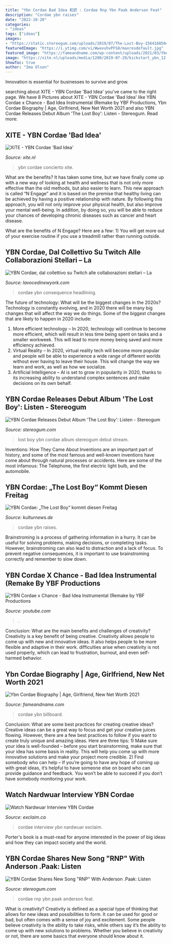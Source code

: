 ```yaml
---
title: "Ybn Cordae Bad Idea 和訳 : Cordae Rnp Ybn Paak Anderson Feat"
description: "Cordae ybn raises"
date: "2022-10-20"
categories:
- "ideas"
tags: ["ideas"]
images:
- "https://static.stereogum.com/uploads/2019/07/The-Lost-Boy-1564160504-640x640.jpg"
featuredImage: "https://i.ytimg.com/vi/WwavuhvPFS8/maxresdefault.jpg"
featured_image: "https://fameandname.com/wp-content/uploads/2021/03/Ybn-Cordae3-1536x1016.jpg"
image: "https://xite.nl/uploads/media/1200/2019-07-29/kickstart_ybn_12.jpg"
ShowToc: true
author: "Ima Olson"
---
```



Innovation is essential for businesses to survive and grow.

	

		
searching about XITE - YBN Cordae &#039;Bad Idea&#039; you've came to the right page. We have 8 Pictures about XITE - YBN Cordae &#039;Bad Idea&#039; like YBN Cordae x Chance - Bad Idea Instrumental (Remake by YBF Productions, Ybn Cordae Biography | Age, Girlfriend, New Net Worth 2021 and also YBN Cordae Releases Debut Album &#039;The Lost Boy&#039;: Listen - Stereogum. Read more:
		
    
## XITE - YBN Cordae &#039;Bad Idea&#039;

<img loading=lazy src="https://xite.nl/uploads/media/1200/2019-07-29/kickstart_ybn_12.jpg" onerror="this.onerror=null;this.src='https://tse3.mm.bing.net/th?id=OIP.mtTl4KZ07nFbp6IU4V5DMQHaCx&amp;pid=15.1';" alt="XITE - YBN Cordae &#039;Bad Idea&#039;">

_Source: xite.nl_

>ybn cordae concierto xite. 

	

What are the benefits?
It has taken some time, but we have finally come up with a new way of looking at health and wellness that is not only more effective than the old methods, but also easier to learn. This new approach is called “N Engage” and it is based on the premise that healthy living can be achieved by having a positive relationship with nature.
By following this approach, you will not only improve your physical health, but also improve your mental well-being. In addition, by doing so, you will be able to reduce your chances of developing chronic diseases such as cancer and heart disease.

What are the benefits of N Engage? Here are a few: 
        1) You will get more out of your exercise routine if you use a treadmill rather than running outside.

    
## YBN Cordae, Dal Collettivo Su Twitch Alle Collaborazioni Stellari – La

<img loading=lazy src="http://www.lavocedinewyork.com/wp-content/uploads/2019/08/ybn-cordae.jpg" onerror="this.onerror=null;this.src='https://tse1.mm.bing.net/th?id=OIP.Jlko7IyqkF7KYO61f4RsFAHaFF&amp;pid=15.1';" alt="YBN Cordae, dal collettivo su Twitch alle collaborazioni stellari – La">

_Source: lavocedinewyork.com_

>cordae ybn consequence headlining. 

	

The future of technology: What will be the biggest changes in the 2020s?
Technology is constantly evolving, and in 2020 there will be many big changes that will affect the way we do things. Some of the biggest changes that are likely to happen in 2020 include: 
1. More efficient technology – In 2020, technology will continue to become more efficient, which will result in less time being spent on tasks and a smaller workweek. This will lead to more money being saved and more efficiency achieved. 
2. Virtual Reality – In 2020, virtual reality tech will become more popular and people will be able to experience a wide range of different worlds without ever having to leave their house. This will change the way we learn and work, as well as how we socialize. 
3. Artificial Intelligence – AI is set to grow in popularity in 2020, thanks to its increasing ability to understand complex sentences and make decisions on its own behalf.

    
## YBN Cordae Releases Debut Album &#039;The Lost Boy&#039;: Listen - Stereogum

<img loading=lazy src="https://static.stereogum.com/uploads/2019/07/The-Lost-Boy-1564160504-640x640.jpg" onerror="this.onerror=null;this.src='https://tse4.mm.bing.net/th?id=OIP._7pi8f8EiodWOM5uleTqbAHaHa&amp;pid=15.1';" alt="YBN Cordae Releases Debut Album &#039;The Lost Boy&#039;: Listen - Stereogum">

_Source: stereogum.com_

>lost boy ybn cordae album stereogum debut stream. 

	

Inventions: How They Came About
Inventions are an important part of history, and some of the most famous and well-known inventions have come about through natural processes or accidents. Here are some of the most infamous: The Telephone, the first electric light bulb, and the automobile.

    
## YBN Cordae: „The Lost Boy“ Kommt Diesen Freitag

<img loading=lazy src="https://kulturnews.de/wp-content/uploads/2019/07/ybn_cordae__image_2019_2.jpg" onerror="this.onerror=null;this.src='https://tse1.mm.bing.net/th?id=OIP.VGmnnvdRES9E--BFfNtv3gHaLH&amp;pid=15.1';" alt="YBN Cordae: „The Lost Boy“ kommt diesen Freitag">

_Source: kulturnews.de_

>cordae ybn raises. 

	

Brainstroming is a process of gathering information in a hurry. It can be useful for solving problems, making decisions, or completing tasks. However, brainstroming can also lead to distraction and a lack of focus. To prevent negative consequences, it is important to use brainstroming correctly and remember to slow down.

    
## YBN Cordae X Chance - Bad Idea Instrumental (Remake By YBF Productions

<img loading=lazy src="https://i.ytimg.com/vi/WwavuhvPFS8/maxresdefault.jpg" onerror="this.onerror=null;this.src='https://tse4.mm.bing.net/th?id=OIP.T3i40cYULehmyJBWrueYsQHaEK&amp;pid=15.1';" alt="YBN Cordae x Chance - Bad Idea Instrumental (Remake by YBF Productions">

_Source: youtube.com_

>. 

	

Conclusion: What are the main benefits and challenges of creativity?
Creativity is a key benefit of being creative. Creativity allows people to come up with new and innovative ideas. It also helps people to be more flexible and adaptive in their work. difficulties arise when creativity is not used properly, which can lead to frustration, burnout, and even self- harmed behavior.

    
## Ybn Cordae Biography | Age, Girlfriend, New Net Worth 2021

<img loading=lazy src="https://fameandname.com/wp-content/uploads/2021/03/Ybn-Cordae3-1536x1016.jpg" onerror="this.onerror=null;this.src='https://tse3.mm.bing.net/th?id=OIP.cxu67CBCxprts0Mt6VNCNwHaE5&amp;pid=15.1';" alt="Ybn Cordae Biography | Age, Girlfriend, New Net Worth 2021">

_Source: fameandname.com_

>cordae ybn billboard. 

	

Conclusion: What are some best practices for creating creative ideas?
Creative ideas can be a great way to focus and get your creative juices flowing. However, there are a few best practices to follow if you want to create truly unique and amazing ideas. Here are three tips: 1) Make sure your idea is well-founded – before you start brainstorming, make sure that your idea has some basis in reality. This will help you come up with more innovative solutions and make your project more credible. 2) Find somebody who can help – If you’re going to have any hope of coming up with great ideas, it’s helpful to have someone else on board who can provide guidance and feedback. You won’t be able to succeed if you don’t have somebody monitoring your work.

    
## Watch Nardwuar Interview YBN Cordae

<img loading=lazy src="http://exclaim.ca/images/nardwuar_cordae_interview_ybn.jpg" onerror="this.onerror=null;this.src='https://tse3.mm.bing.net/th?id=OIP.2ch0YEOiMcVwdfAYaVSXKwHaE5&amp;pid=15.1';" alt="Watch Nardwuar Interview YBN Cordae">

_Source: exclaim.ca_

>cordae interview ybn nardwuar exclaim. 

	

Porter's book is a must-read for anyone interested in the power of big ideas and how they can impact society and the world.

    
## YBN Cordae Shares New Song &quot;RNP&quot; With Anderson .Paak: Listen

<img loading=lazy src="https://static.stereogum.com/uploads/2019/07/ybn-cordae-rnp-anderson-paak-1563912842-640x640.jpg" onerror="this.onerror=null;this.src='https://tse1.mm.bing.net/th?id=OIP.06NB0GJW6akoPxjmHSdbkQHaHa&amp;pid=15.1';" alt="YBN Cordae Shares New Song &quot;RNP&quot; With Anderson .Paak: Listen">

_Source: stereogum.com_

>cordae rnp ybn paak anderson feat. 

	

What is creativity?
Creativity is defined as a special type of thinking that allows for new ideas and possibilities to form. It can be used for good or bad, but often comes with a sense of joy and excitement. Some people believe creativity is the ability to take risks, while others say it’s the ability to come up with new solutions to problems. Whether you believe in creativity or not, there are some basics that everyone should know about it.

